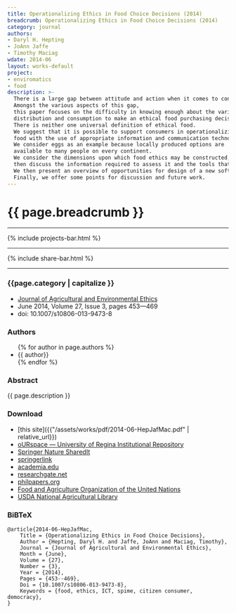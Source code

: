```yaml
---
title: Operationalizing Ethics in Food Choice Decisions (2014) 
breadcrumb: Operationalizing Ethics in Food Choice Decisions (2014)
category: journal
authors:
- Daryl H. Hepting
- JoAnn Jaffe 
- Timothy Maciag
wdate: 2014-06
layout: works-default
project: 
- enviromatics
- food
description: >-
  There is a large gap between attitude and action when it comes to consumer purchases of ethical food. 
  Amongst the various aspects of this gap,
  this paper focuses on the difficulty in knowing enough about the various dimensions of food production,
  distribution and consumption to make an ethical food purchasing decision.
  There is neither one universal definition of ethical food.
  We suggest that it is possible to support consumers in operationalizing their own ethics of 
  food with the use of appropriate information and communication technology.
  We consider eggs as an example because locally produced options are 
  available to many people on every continent.
  We consider the dimensions upon which food ethics may be constructed,
  then discuss the information required to assess it and the tools that can support it.
  We then present an overview of opportunities for design of a new software tool.
  Finally, we offer some points for discussion and future work.
---
```

# {{ page.breadcrumb }}

* * *

<!-- Projects -->
{% include projects-bar.html %}

* * *

<!-- Social Share Buttons -->
{% include share-bar.html %}

* * * 

### {{page.category | capitalize }}
- [Journal of Agricultural and Environmental Ethics](http://link.springer.com/journal/10806)
- June 2014, Volume 27, Issue 3, pages 453&mdash;469
- doi: 10.1007/s10806-013-9473-8
				
### Authors
<ul>
{% for author in page.authors %}
  <li>{{ author}}</li>
{% endfor %}
</ul>
			
### Abstract

{{ page.description }}

### Download

- [this site]({{"/assets/works/pdf/2014-06-HepJafMac.pdf" | relative_url}})
- [oURspace &mdash; University of Regina Institutional Repository](http://hdl.handle.net/10294/6892)
- [Springer Nature SharedIt](http://rdcu.be/mFXP)
- [springerlink](http://link.springer.com/article/10.1007/s10806-013-9473-8)
- [academia.edu](https://www.academia.edu/27543837/Operationalizing_ethics_in_food_choice_decisions)
- [researchgate.net](https://www.researchgate.net/publication/257408603_Operationalizing_Ethics_in_Food_Choice_Decisions)
- [philpapers.org](http://philpapers.org/rec/HEPOEI)
- [Food and Agriculture Organization of the United Nations](http://agris.fao.org/agris-search/search.do?recordID=US201400172844)
- [USDA National Agricultural Library](https://pubag.nal.usda.gov/catalog/357701)

### BiBTeX

````
@article{2014-06-HepJafMac,
	Title = {Operationalizing Ethics in Food Choice Decisions},
	Author = {Hepting, Daryl H. and Jaffe, JoAnn and Maciag, Timothy},
	Journal = {Journal of Agricultural and Environmental Ethics},
	Month = {June},
	Volume = {27},
	Number = {3},
	Year = {2014},
	Pages = {453--469},
	Doi = {10.1007/s10806-013-9473-8},
	Keywords = {food, ethics, ICT, spime, citizen consumer, democracy},
}
````
